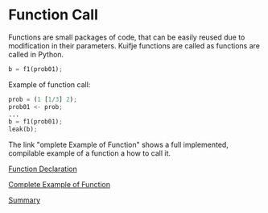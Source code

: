 # Function Call

Functions are small packages of code, that can be easily reused due to modification in their parameters.
Kuifje functions are called as functions are called in Python.

```python
b = f1(prob01);
```

Example of function call:
```python
prob = (1 [1/3] 2);
prob01 <- prob;
...
b = f1(prob01);
leak(b);
```

The link "omplete Example of Function" shows a full implemented, compilable example of a function a how to call it.

[Function Declaration](https://github.com/gleisonsdm/Kuifje-Documentation/blob/main/Chapter%2008/Function%20Declaration.md)

[Complete Example of Function](https://github.com/gleisonsdm/Kuifje-Documentation/blob/main/Chapter%2008/Function%20Complete.md)

[Summary](https://github.com/gleisonsdm/Kuifje-Documentation)
